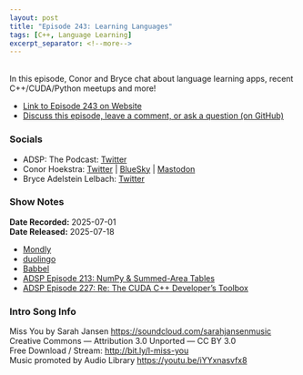 ```yaml
---
layout: post
title: "Episode 243: Learning Languages"
tags: [C++, Language Learning]
excerpt_separator: <!--more-->
---
```


<div id="buzzsprout-player-17520786"></div><script src="https://www.buzzsprout.com/1501960/episodes/17520786-episode-243-learning-languages.js?container_id=buzzsprout-player-17520786&player=small" type="text/javascript" charset="utf-8"></script>

<br>In this episode, Conor and Bryce chat about language learning apps, recent C++/CUDA/Python meetups and more!

<!--more-->

* [Link to Episode 243 on Website](https://adspthepodcast.com/2025/07/18/Episode-243.html)
* [Discuss this episode, leave a comment, or ask a question (on GitHub)](https://github.com/codereport/adsp2/discussions/142)

### Socials
 
* ADSP: The Podcast: [Twitter](https://twitter.com/adspthepodcast)
* Conor Hoekstra: [Twitter](https://twitter.com/code_report) \| [BlueSky](https://bsky.app/profile/codereport.bsky.social) \| [Mastodon](https://mastodon.social/@code_report)
* Bryce Adelstein Lelbach: [Twitter](https://x.com/blelbach)

### Show Notes

**Date Recorded:** 2025-07-01 <br>
**Date Released:** 2025-07-18

* [Mondly](https://www.mondly.com/)
* [duolingo](https://www.duolingo.com/)
* [Babbel](https://www.babbel.com/)
* [ADSP Episode 213: NumPy & Summed-Area Tables](https://adspthepodcast.com/2024/12/20/Episode-213.html)
* [ADSP Episode 227: Re: The CUDA C++ Developer’s Toolbox](https://adspthepodcast.com/2025/03/28/Episode-227.html)

### Intro Song Info
 
Miss You by Sarah Jansen https://soundcloud.com/sarahjansenmusic<br>
Creative Commons — Attribution 3.0 Unported — CC BY 3.0<br>
Free Download / Stream: http://bit.ly/l-miss-you<br>
Music promoted by Audio Library https://youtu.be/iYYxnasvfx8<br>
